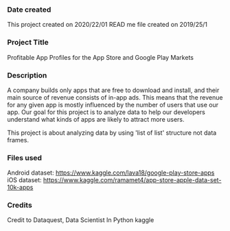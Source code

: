 ### Date created
This project created on 2020/22/01
READ me file created on 2019/25/1

### Project Title
Profitable App Profiles for the App Store and Google Play Markets

### Description

A company builds only apps that are free to download and install, and their main source of revenue consists of in-app ads. This means that the revenue for any given app is mostly influenced by the number of users that use our app. Our goal for this project is to analyze data to help our developers understand what kinds of apps are likely to attract more users.

This project is about analyzing data by using 'list of list' structure not data frames.

### Files used
Android dataset:
https://www.kaggle.com/lava18/google-play-store-apps
iOS dataset:
https://www.kaggle.com/ramamet4/app-store-apple-data-set-10k-apps

### Credits
Credit to Dataquest, Data Scientist In Python
kaggle
